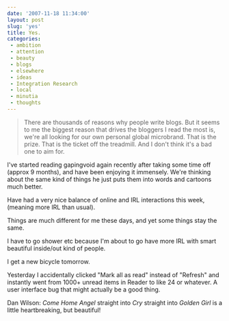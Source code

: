 ```yaml
---
date: '2007-11-18 11:34:00'
layout: post
slug: 'yes'
title: Yes.
categories:
 - ambition
 - attention
 - beauty
 - blogs
 - elsewhere
 - ideas
 - Integration Research
 - local
 - minutia
 - thoughts
---
```


> There are thousands of reasons why people write blogs. But it seems to me the biggest reason that drives the bloggers I read the most is, we're all looking for our own personal global microbrand. That is the prize. That is the ticket off the treadmill. And I don't think it's a bad one to aim for.

I've started reading gapingvoid again recently after taking some time off (approx 9 months), and have been enjoying it immensely. We're thinking about the same kind of things he just puts them into words and cartoons much better.

Have had a very nice balance of online and IRL interactions this week, (meaning more IRL than usual).

Things are much different for me these days, and yet some things stay the same.

I have to go shower etc because I'm about to go have more IRL with smart beautiful inside/out kind of people.

I get a new bicycle tomorrow.

Yesterday I accidentally clicked "Mark all as read" instead of "Refresh" and instantly went from 1000+ unread items in Reader to like 24 or whatever. A user interface bug that might actually be a good thing.

Dan Wilson: _Come Home Angel_ straight into _Cry_ straight into _Golden Girl_ is a little heartbreaking, but beautiful!
